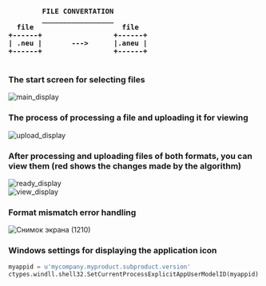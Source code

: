 <pre>
    <strong>
        FILE CONVERTATION
        _________________
  file                     file
+------+                 +------+
| .neu |       --->      |.aneu |
+------+                 +------+
    </strong>
</pre>

### **The start screen for selecting files** <br />
![main_display](https://github.com/user-attachments/assets/8fdcab6e-cd47-48c2-87d2-0b8d6a3f11bd) <br />

### **The process of processing a file and uploading it for viewing** <br />
![upload_display](https://github.com/user-attachments/assets/721f0ca9-7a0c-47aa-8ebf-fd3de35f03be) <br />

### **After processing and uploading files of both formats, you can view them (red shows the changes made by the algorithm)** <br />
![ready_display](https://github.com/user-attachments/assets/daedc8ef-f160-468f-b2a8-2b601ea47f30) <br />
![view_display](https://github.com/user-attachments/assets/ef9ccc6e-a90b-4ab4-ae0d-dd653727a0f1) <br />


### **Format mismatch error handling** <br />
![Снимок экрана (1210)](https://github.com/user-attachments/assets/0ee4feb4-5eb9-468f-9f82-a852dcf55fda) <br />

### Windows settings for displaying the application icon
```python
myappid = u'mycompany.myproduct.subproduct.version'
ctypes.windll.shell32.SetCurrentProcessExplicitAppUserModelID(myappid)
```
